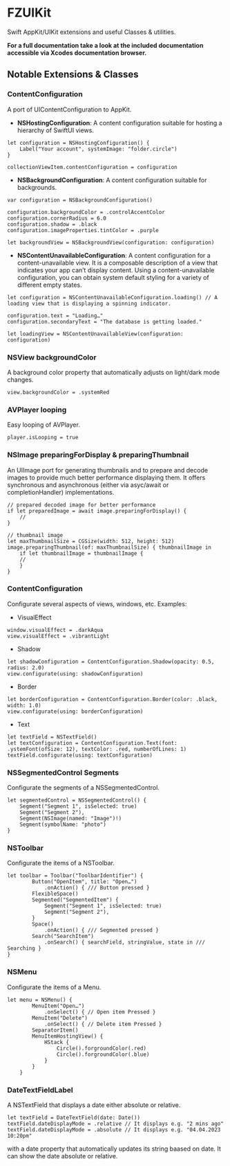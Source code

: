 # FZUIKit

Swift AppKit/UIKit extensions and useful Classes & utilities.

**For a full documentation take a look at the included documentation accessible via Xcodes documentation browser.**

## Notable Extensions & Classes

### ContentConfiguration
A port of UIContentConfiguration to AppKit.
- **NSHostingConfiguration**: A content configuration suitable for hosting a hierarchy of SwiftUI views.
```
let configuration = NSHostingConfiguration() {
    Label("Your account", systemImage: "folder.circle")
}

collectionViewItem.contentConfiguration = configuration
```
- **NSBackgroundConfiguration**: A content configuration suitable for backgrounds.
```
var configuration = NSBackgroundConfiguration()

configuration.backgroundColor = .controlAccentColor
configuration.cornerRadius = 6.0
configuration.shadow = .black
configuration.imageProperties.tintColor = .purple

let backgroundView = NSBackgroundView(configuration: configuration)
```
- **NSContentUnavailableConfiguration**: A content configuration for a content-unavailable view. It is a composable description of a view that indicates your app can’t display content. Using a content-unavailable configuration, you can obtain system default styling for a variety of different empty states. 
```
let configuration = NSContentUnavailableConfiguration.loading() // A loading view that is displaying a spinning indicator.

configuration.text = "Loading…"
configuration.secondaryText = "The database is getting loaded."

let loadingView = NSContentUnavailableView(configuration: configuration)
```

### NSView backgroundColor
A background color property that automatically adjusts on light/dark mode changes.

```
view.backgroundColor = .systemRed
```

### AVPlayer looping
Easy looping of AVPlayer.

```
player.isLooping = true
```

### NSImage preparingForDisplay & preparingThumbnail
An UIImage port for generating thumbnails and to prepare and decode images to provide much better performance displaying them. It offers synchronous and asynchronous (either via asyc/await or completionHandler) implementations.
```
// prepared decoded image for better performance
if let preparedImage = await image.preparingForDisplay() {
    //
}

// thumbnail image
let maxThumbnailSize = CGSize(width: 512, height: 512)
image.preparingThumbnail(of: maxThumbnailSize) { thumbnailImage in
    if let thumbnailImage = thumbnailImage {
    //
    }
}
```

### ContentConfiguration
Configurate several aspects of views, windows, etc. Examples:
- VisualEffect
```
window.visualEffect = .darkAqua
view.visualEffect = .vibrantLight
```
- Shadow
```
let shadowConfiguration = ContentConfiguration.Shadow(opacity: 0.5, radius: 2.0)
view.configurate(using: shadowConfiguration)
```
- Border
```
let borderConfiguration = ContentConfiguration.Border(color: .black, width: 1.0)
view.configurate(using: borderConfiguration)
```
- Text
```
let textField = NSTextField()
let textConfiguration = ContentConfiguration.Text(font: .ystemFont(ofSize: 12), textColor: .red, numberOfLines: 1)
textField.configurate(using: textConfiguration)
```

### NSSegmentedControl Segments
Configurate the segments of a NSSegmentedControl.
```
let segmentedControl = NSSegmentedControl() {
    Segment("Segment 1", isSelected: true)
    Segment("Segment 2"), 
    Segment(NSImage(named: "Image")!)
    Segment(symbolName: "photo")
}
```

### NSToolbar
Configurate the items of a NSToolbar.
```
let toolbar = Toolbar("ToolbarIdentifier") {
        Button("OpenItem", title: "Open…")
            .onAction() { /// Button pressed }
        FlexibleSpace()
        Segmented("SegmentedItem") {
            Segment("Segment 1", isSelected: true)
            Segment("Segment 2"), 
        }
        Space()
            .onAction() { /// Segmented pressed }
        Search("SearchItem")
            .onSearch() { searchField, stringValue, state in /// Searching }
}
```

### NSMenu
Configurate the items of a Menu.
```
let menu = NSMenu() {
        MenuItem("Open…")
            .onSelect() { // Open item Pressed }
        MenuItem("Delete")
            .onSelect() { // Delete item Pressed }
        SeparatorItem()
        MenuItemHostingView() {
            HStack {
                Circle().forgroundColor(.red)
                Circle().forgroundColor(.blue)
            }
        }
    }
```

### DateTextFieldLabel
A NSTextField that displays a date either absolute or relative.
```
let textField = DateTextField(date: Date())
textField.dateDisplayMode = .relative // It displays e.g. "2 mins ago"
textField.dateDisplayMode = .absolute // It displays e.g. "04.04.2023 10:20pm"
```
 with a date property that automatically updates its string baased on date. It can show the date absolute or relative.
